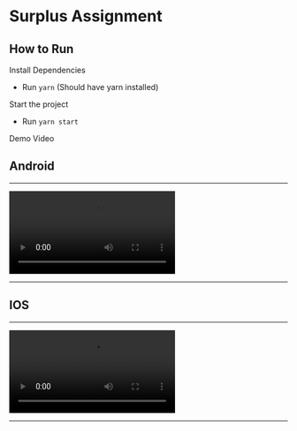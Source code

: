 # Surplus Assignment

## How to Run

Install Dependencies

- Run `yarn` (Should have yarn installed)

Start the project

- Run `yarn start`

Demo Video

## Android

---

<video src="/demo/android.mp4"></video>

---

## IOS

---

<video src="/demo/ios.mp4"></video>

---
